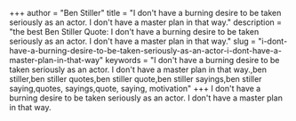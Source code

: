 +++
author = "Ben Stiller"
title = "I don't have a burning desire to be taken seriously as an actor. I don't have a master plan in that way."
description = "the best Ben Stiller Quote: I don't have a burning desire to be taken seriously as an actor. I don't have a master plan in that way."
slug = "i-dont-have-a-burning-desire-to-be-taken-seriously-as-an-actor-i-dont-have-a-master-plan-in-that-way"
keywords = "I don't have a burning desire to be taken seriously as an actor. I don't have a master plan in that way.,ben stiller,ben stiller quotes,ben stiller quote,ben stiller sayings,ben stiller saying,quotes, sayings,quote, saying, motivation"
+++
I don't have a burning desire to be taken seriously as an actor. I don't have a master plan in that way.
